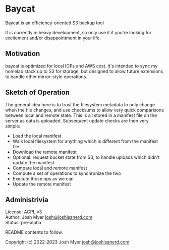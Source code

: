 # Baycat

Baycat is an efficiency-oriented S3 backup tool

It is currently in heavy development, so only use it if you're looking
for excitement and/or disappointment in your life.

## Motivation

baycat is optimized for local IOPs and AWS cost.  It's intended to
sync my homelab stack up to S3 for storage, but designed to allow
future extensions to handle other mirror-style operations.

## Sketch of Operation

The general idea here is to trust the filesystem metadata to only
change when the file changes, and use checksums to allow very quick
comparisons between local and remote state.  This is all stored in a
manifest file on the server as data is uploaded.  Subsequent update
checks are then very simple:

* Load the local manifest
* Walk local filesystem for anything which is different from the
  manifest file
* Download the remote manifest
* Optional: request bucket state from S3, to handle uploads which didn't update the manifest
* Compare local and remote manifest
* Compute a set of operations to synchronize the two
* Execute those ops as we can
* Update the remote manifest

## Administrivia

License: AGPL v3 <br/>
Author: Josh Myer <josh@joshisanerd.com> <br/>
Status: pre-alpha

README contents to follow.

Copyright (c) 2022-2023 Josh Myer <josh@joshisanerd.com>


